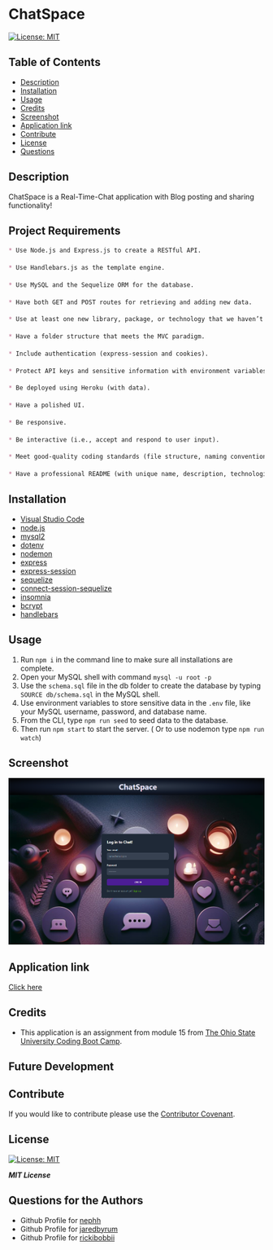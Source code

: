 # ChatSpace


[![License: MIT](https://img.shields.io/badge/License-MIT-yellow.svg)](https://opensource.org/licenses/MIT)   

## Table of Contents

- [Description](#description)
- [Installation](#installation)
- [Usage](#usage)
- [Credits](#credits)
- [Screenshot](#screenshot)
- [Application link](#application-link)
- [Contribute](#contribute)
- [License](#license)
- [Questions](#questions)

## Description

 ChatSpace is a Real-Time-Chat application with Blog posting and sharing functionality!

## Project Requirements
```md
* Use Node.js and Express.js to create a RESTful API.

* Use Handlebars.js as the template engine.

* Use MySQL and the Sequelize ORM for the database.

* Have both GET and POST routes for retrieving and adding new data.

* Use at least one new library, package, or technology that we haven’t discussed.

* Have a folder structure that meets the MVC paradigm.

* Include authentication (express-session and cookies).

* Protect API keys and sensitive information with environment variables.

* Be deployed using Heroku (with data).

* Have a polished UI.

* Be responsive.

* Be interactive (i.e., accept and respond to user input).

* Meet good-quality coding standards (file structure, naming conventions, follows best practices for class/id naming conventions, indentation, quality comments, etc.).

* Have a professional README (with unique name, description, technologies used, screenshot, and link to deployed application).
```

## Installation
 - [Visual Studio Code](https://code.visualstudio.com/)
 - [node.js](https://nodejs.org/en)
 - [mysql2](https://www.npmjs.com/package/mysql2)
 - [dotenv](https://www.npmjs.com/package/dotenv)
 - [nodemon](https://www.npmjs.com/package/nodemon)
 - [express](https://www.npmjs.com/package/express)
 - [express-session](https://www.npmjs.com/package/express-session)
 - [sequelize](https://www.npmjs.com/package/sequelize)
 - [connect-session-sequelize](https://www.npmjs.com/package/connect-session-sequelize)
 - [insomnia](https://insomnia.rest/)
 - [bcrypt](https://www.npmjs.com/package/bcrypt)
 - [handlebars](https://www.npmjs.com/package/express-handlebars)
 
       

## Usage

1. Run `npm i` in the command line to make sure all installations are complete.
2. Open your MySQL shell with command `mysql -u root -p`
3. Use the `schema.sql` file in the db folder to create the database by typing `SOURCE db/schema.sql` in the MySQL shell.
4. Use environment variables to store sensitive data in the `.env` file, like your MySQL username, password, and database name.
5. From the CLI, type `npm run seed` to seed data to the database.
6. Then run `npm start` to start the server. ( Or to use nodemon type `npm run watch`)




## Screenshot

![](./public/css/assets/images/logins-screenshot.png)

## Application link

[Click here]()

## Credits

 - This application is an assignment from module 15 from [The Ohio State University Coding Boot Camp](https://eng-bootcamps.osu.edu/).

## Future Development



## Contribute 

If you would like to contribute please use the [Contributor Covenant](https://www.contributor-covenant.org/).



## License

[![License: MIT](https://img.shields.io/badge/License-MIT-yellow.svg)](https://opensource.org/licenses/MIT)   

***MIT License***

## Questions for the Authors

- Github Profile for [nephh](https://github.com/nephh)
- Github Profile for [jaredbyrum](https://github.com/jaredbyrum)
- Github Profile for [rickibobbii](https://github.com/rickibobbii)
